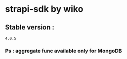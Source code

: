 # strapi-sdk by wiko



## Stable version :

```
4.0.5

```

### Ps : aggregate func available only for MongoDB 